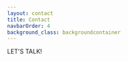 ```yaml
---
layout: contact
title: Contact
navbarOrder: 4
background_class: backgroundcontainer
---
```

LET'S TALK!